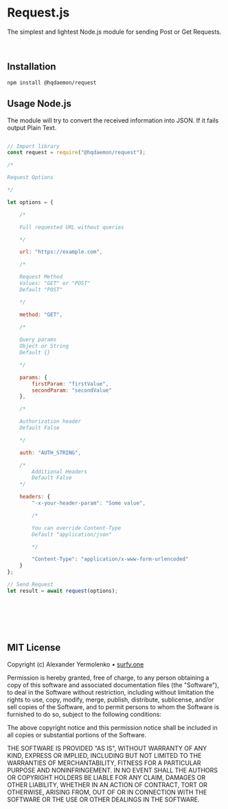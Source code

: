# Request.js
The simplest and lightest Node.js module for sending Post or Get Requests.

<br/>

## Installation
```
npm install @hqdaemon/request
```

## Usage Node.js
The module will try to convert the received information into JSON.
If it fails output Plain Text.

```js

// Import library
const request = require("@hqdaemon/request");

/*

Request Options

*/

let options = {

	/*

	Full requested URL without queries

	*/

	url: "https://example.com",

	/*

	Request Method
	Values: "GET" or "POST"
	Default "POST"

	*/

	method: "GET",

	/*
	
	Query params
	Object or String
	Default {}

	*/

	params: {
		firstParam: "firstValue",
		secondParam: "secondValue"
	},

	/*

	Authorization header
	Default False

	*/

	auth: "AUTH_STRING",

	/*
		Additional Headers
		Default False
	*/

	headers: {
		"-x-your-header-param": "Some value",

		/*

		You can override Content-Type
		Default "application/json"

		*/

		"Content-Type": "application/x-www-form-urlencoded"
	}
};

// Send Request
let result = await request(options);

```

<br />
<br />
<br />
<br />

## MIT License

Copyright (c) Alexander Yermolenko • [surfy.one](https://surfy.one)

Permission is hereby granted, free of charge, to any person obtaining a copy
of this software and associated documentation files (the "Software"), to deal
in the Software without restriction, including without limitation the rights
to use, copy, modify, merge, publish, distribute, sublicense, and/or sell
copies of the Software, and to permit persons to whom the Software is
furnished to do so, subject to the following conditions:

The above copyright notice and this permission notice shall be included in all
copies or substantial portions of the Software.

THE SOFTWARE IS PROVIDED "AS IS", WITHOUT WARRANTY OF ANY KIND, EXPRESS OR
IMPLIED, INCLUDING BUT NOT LIMITED TO THE WARRANTIES OF MERCHANTABILITY,
FITNESS FOR A PARTICULAR PURPOSE AND NONINFRINGEMENT. IN NO EVENT SHALL THE
AUTHORS OR COPYRIGHT HOLDERS BE LIABLE FOR ANY CLAIM, DAMAGES OR OTHER
LIABILITY, WHETHER IN AN ACTION OF CONTRACT, TORT OR OTHERWISE, ARISING FROM,
OUT OF OR IN CONNECTION WITH THE SOFTWARE OR THE USE OR OTHER DEALINGS IN THE
SOFTWARE.